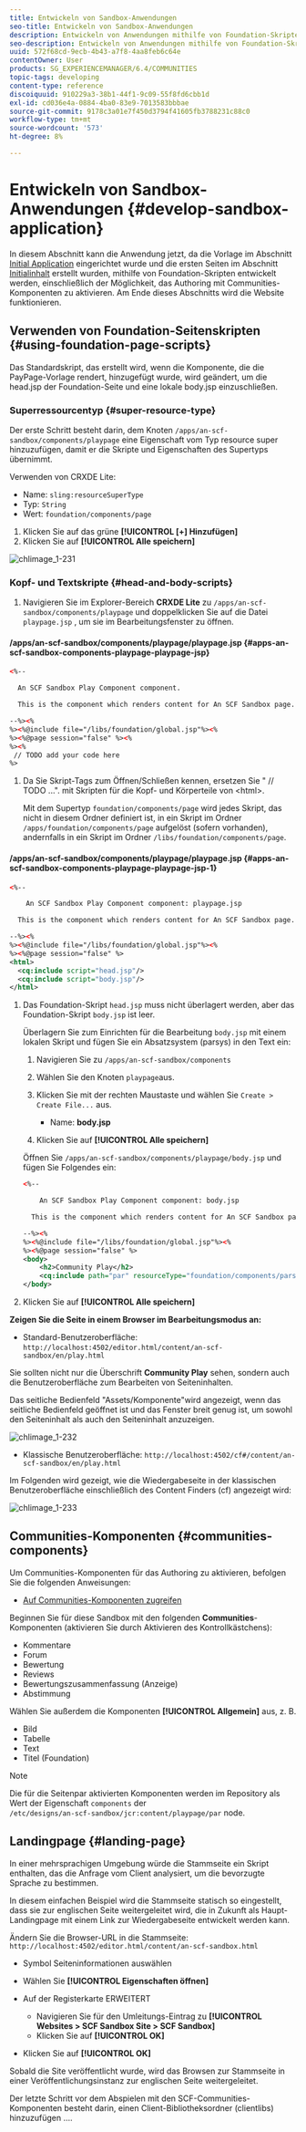 ```yaml
---
title: Entwickeln von Sandbox-Anwendungen
seo-title: Entwickeln von Sandbox-Anwendungen
description: Entwickeln von Anwendungen mithilfe von Foundation-Skripten
seo-description: Entwickeln von Anwendungen mithilfe von Foundation-Skripten
uuid: 572f68cd-9ecb-4b43-a7f8-4aa8feb6c64e
contentOwner: User
products: SG_EXPERIENCEMANAGER/6.4/COMMUNITIES
topic-tags: developing
content-type: reference
discoiquuid: 910229a3-38b1-44f1-9c09-55f8fd6cbb1d
exl-id: cd036e4a-0884-4ba0-83e9-7013583bbbae
source-git-commit: 9178c3a01e7f450d3794f41605fb3788231c88c0
workflow-type: tm+mt
source-wordcount: '573'
ht-degree: 8%

---
```


# Entwickeln von Sandbox-Anwendungen {#develop-sandbox-application}

In diesem Abschnitt kann die Anwendung jetzt, da die Vorlage im Abschnitt [Initial Application](initial-app.md) eingerichtet wurde und die ersten Seiten im Abschnitt [Initialinhalt](initial-content.md) erstellt wurden, mithilfe von Foundation-Skripten entwickelt werden, einschließlich der Möglichkeit, das Authoring mit Communities-Komponenten zu aktivieren. Am Ende dieses Abschnitts wird die Website funktionieren.

## Verwenden von Foundation-Seitenskripten {#using-foundation-page-scripts}

Das Standardskript, das erstellt wird, wenn die Komponente, die die PayPage-Vorlage rendert, hinzugefügt wurde, wird geändert, um die head.jsp der Foundation-Seite und eine lokale body.jsp einzuschließen.

### Superressourcentyp {#super-resource-type}

Der erste Schritt besteht darin, dem Knoten `/apps/an-scf-sandbox/components/playpage` eine Eigenschaft vom Typ resource super hinzuzufügen, damit er die Skripte und Eigenschaften des Supertyps übernimmt.

Verwenden von CRXDE Lite:

<!--Resolve steps below-->

* Name: `sling:resourceSuperType`
* Typ: `String`
* Wert: `foundation/components/page`

1. Klicken Sie auf das grüne **[!UICONTROL [+] Hinzufügen]**
1. Klicken Sie auf **[!UICONTROL Alle speichern]**

![chlimage_1-231](assets/chlimage_1-231.png)

### Kopf- und Textskripte {#head-and-body-scripts}

1. Navigieren Sie im Explorer-Bereich **CRXDE Lite** zu `/apps/an-scf-sandbox/components/playpage` und doppelklicken Sie auf die Datei `playpage.jsp` , um sie im Bearbeitungsfenster zu öffnen.

#### /apps/an-scf-sandbox/components/playpage/playpage.jsp {#apps-an-scf-sandbox-components-playpage-playpage-jsp}

```xml
<%--

  An SCF Sandbox Play Component component.

  This is the component which renders content for An SCF Sandbox page.

--%><%
%><%@include file="/libs/foundation/global.jsp"%><%
%><%@page session="false" %><%
%><%
 // TODO add your code here
%>
```

1. Da Sie Skript-Tags zum Öffnen/Schließen kennen, ersetzen Sie &quot; // TODO ...&quot;. mit Skripten für die Kopf- und Körperteile von &lt;html>.

   Mit dem Supertyp `foundation/components/page` wird jedes Skript, das nicht in diesem Ordner definiert ist, in ein Skript im Ordner `/apps/foundation/components/page` aufgelöst (sofern vorhanden), andernfalls in ein Skript im Ordner `/libs/foundation/components/page`.

#### /apps/an-scf-sandbox/components/playpage/playpage.jsp {#apps-an-scf-sandbox-components-playpage-playpage-jsp-1}

```xml
<%--

    An SCF Sandbox Play Component component: playpage.jsp

  This is the component which renders content for An SCF Sandbox page.

--%><%
%><%@include file="/libs/foundation/global.jsp"%><%
%><%@page session="false" %>
<html>
  <cq:include script="head.jsp"/>
  <cq:include script="body.jsp"/>
</html>
```

1. Das Foundation-Skript `head.jsp` muss nicht überlagert werden, aber das Foundation-Skript `body.jsp` ist leer.

   Überlagern Sie zum Einrichten für die Bearbeitung `body.jsp` mit einem lokalen Skript und fügen Sie ein Absatzsystem (parsys) in den Text ein:

   1. Navigieren Sie zu `/apps/an-scf-sandbox/components`
   1. Wählen Sie den Knoten `playpage`aus.
   1. Klicken Sie mit der rechten Maustaste und wählen Sie `Create > Create File...` aus.

      * Name: **body.jsp**
   1. Klicken Sie auf **[!UICONTROL Alle speichern]**

   Öffnen Sie `/apps/an-scf-sandbox/components/playpage/body.jsp` und fügen Sie Folgendes ein:

   ```xml
   <%--
   
       An SCF Sandbox Play Component component: body.jsp
   
     This is the component which renders content for An SCF Sandbox page.
   
   --%><%
   %><%@include file="/libs/foundation/global.jsp"%><%
   %><%@page session="false" %>
   <body>
       <h2>Community Play</h2>
       <cq:include path="par" resourceType="foundation/components/parsys" />
   </body>
   ```

1. Klicken Sie auf **[!UICONTROL Alle speichern]**

**Zeigen Sie die Seite in einem Browser im Bearbeitungsmodus an:**

* Standard-Benutzeroberfläche: `http://localhost:4502/editor.html/content/an-scf-sandbox/en/play.html`

Sie sollten nicht nur die Überschrift **Community Play** sehen, sondern auch die Benutzeroberfläche zum Bearbeiten von Seiteninhalten.

Das seitliche Bedienfeld &quot;Assets/Komponente&quot;wird angezeigt, wenn das seitliche Bedienfeld geöffnet ist und das Fenster breit genug ist, um sowohl den Seiteninhalt als auch den Seiteninhalt anzuzeigen.

![chlimage_1-232](assets/chlimage_1-232.png)

* Klassische Benutzeroberfläche: `http://localhost:4502/cf#/content/an-scf-sandbox/en/play.html`

Im Folgenden wird gezeigt, wie die Wiedergabeseite in der klassischen Benutzeroberfläche einschließlich des Content Finders (cf) angezeigt wird:

![chlimage_1-233](assets/chlimage_1-233.png)

## Communities-Komponenten {#communities-components}

Um Communities-Komponenten für das Authoring zu aktivieren, befolgen Sie die folgenden Anweisungen:

* [Auf Communities-Komponenten zugreifen](basics.md#accessing-communities-components)

Beginnen Sie für diese Sandbox mit den folgenden **Communities**-Komponenten (aktivieren Sie durch Aktivieren des Kontrollkästchens):

* Kommentare
* Forum
* Bewertung
* Reviews
* Bewertungszusammenfassung (Anzeige)
* Abstimmung

Wählen Sie außerdem die Komponenten **[!UICONTROL Allgemein]** aus, z. B.

* Bild
* Tabelle
* Text
* Titel (Foundation)

>[!NOTE]
>
>Die für die Seitenpar aktivierten Komponenten werden im Repository als Wert der Eigenschaft `components` der\
>`/etc/designs/an-scf-sandbox/jcr:content/playpage/par` node.

## Landingpage {#landing-page}

In einer mehrsprachigen Umgebung würde die Stammseite ein Skript enthalten, das die Anfrage vom Client analysiert, um die bevorzugte Sprache zu bestimmen.

In diesem einfachen Beispiel wird die Stammseite statisch so eingestellt, dass sie zur englischen Seite weitergeleitet wird, die in Zukunft als Haupt-Landingpage mit einem Link zur Wiedergabeseite entwickelt werden kann.

Ändern Sie die Browser-URL in die Stammseite: `http://localhost:4502/editor.html/content/an-scf-sandbox.html`

* Symbol Seiteninformationen auswählen
* Wählen Sie **[!UICONTROL Eigenschaften öffnen]**
* Auf der Registerkarte ERWEITERT

   * Navigieren Sie für den Umleitungs-Eintrag zu **[!UICONTROL Websites > SCF Sandbox Site > SCF Sandbox]**
   * Klicken Sie auf **[!UICONTROL OK]**

* Klicken Sie auf **[!UICONTROL OK]**

Sobald die Site veröffentlicht wurde, wird das Browsen zur Stammseite in einer Veröffentlichungsinstanz zur englischen Seite weitergeleitet.

Der letzte Schritt vor dem Abspielen mit den SCF-Communities-Komponenten besteht darin, einen Client-Bibliotheksordner (clientlibs) hinzuzufügen .... **[](add-clientlibs.md)**

